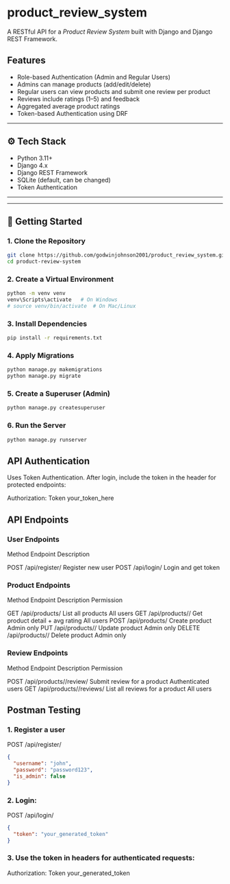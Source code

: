 # product_review_system
A RESTful API for a *Product Review System* built with Django and Django REST Framework.

##  Features

-  Role-based Authentication (Admin and Regular Users)
-  Admins can manage products (add/edit/delete)
-  Regular users can view products and submit one review per product
-  Reviews include ratings (1–5) and feedback
-  Aggregated average product ratings
-  Token-based Authentication using DRF
---

## ⚙ Tech Stack

- Python 3.11+
- Django 4.x
- Django REST Framework
- SQLite (default, can be changed)
- Token Authentication
---
---

## 🚀 Getting Started

### 1. Clone the Repository

```bash
git clone https://github.com/godwinjohnson2001/product_review_system.git
cd product-review-system
```
### 2. Create a Virtual Environment

```bash
python -m venv venv
venv\Scripts\activate   # On Windows
# source venv/bin/activate  # On Mac/Linux
```
### 3.  Install Dependencies
```bash
pip install -r requirements.txt
```
### 4.  Apply Migrations
```bash
python manage.py makemigrations
python manage.py migrate
```
### 5. Create a Superuser (Admin)
```bash
python manage.py createsuperuser
```
### 6. Run the Server
```bash
python manage.py runserver
```
## API Authentication
Uses Token Authentication. After login, include the token in the header for protected endpoints:

Authorization: Token your_token_here

## API Endpoints
### User Endpoints
Method	       Endpoint	         Description

POST	       /api/register/	    Register new user
POST	       /api/login/	      Login and get token

###  Product Endpoints
Method	        Endpoint	                    Description	                            Permission

GET	         /api/products/	              List all products	                           All users
GET	         /api/products/<id>/	        Get product detail + avg rating	             All users
POST	       /api/products/	              Create product	                             Admin only
PUT	        /api/products/<id>/	          Update product	                             Admin only
DELETE	     /api/products/<id>/	        Delete product	                             Admin only

### Review Endpoints
Method        	Endpoint	                     Description	                        Permission

POST	      /api/products/<id>/review/	    Submit review for a product	           Authenticated users
GET	       /api/products/<id>/reviews/     	List all reviews for a product	         All users

## Postman Testing
### 1. Register a user
POST /api/register/
```json
{
  "username": "john",
  "password": "password123",
  "is_admin": false
}
```
### 2.  Login:
POST /api/login/
```json
{
  "token": "your_generated_token"
}
```
### 3. Use the token in headers for authenticated requests:
Authorization: Token your_generated_token





